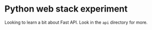 # Python web stack experiment

Looking to learn a bit about Fast API.
Look in the `api` directory for more.
